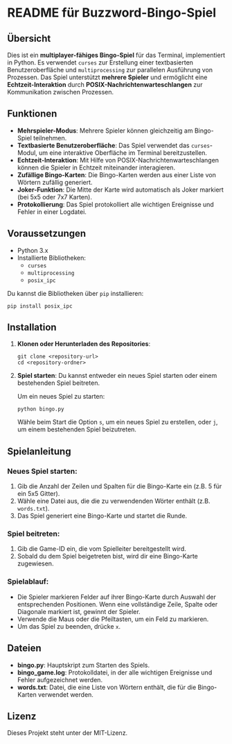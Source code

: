 # README für Buzzword-Bingo-Spiel

## Übersicht

Dies ist ein **multiplayer-fähiges Bingo-Spiel** für das Terminal, implementiert in Python. Es verwendet `curses` zur Erstellung einer textbasierten Benutzeroberfläche und `multiprocessing` zur parallelen Ausführung von Prozessen. Das Spiel unterstützt **mehrere Spieler** und ermöglicht eine **Echtzeit-Interaktion** durch **POSIX-Nachrichtenwarteschlangen** zur Kommunikation zwischen Prozessen.

## Funktionen

- **Mehrspieler-Modus**: Mehrere Spieler können gleichzeitig am Bingo-Spiel teilnehmen.
- **Textbasierte Benutzeroberfläche**: Das Spiel verwendet das `curses`-Modul, um eine interaktive Oberfläche im Terminal bereitzustellen.
- **Echtzeit-Interaktion**: Mit Hilfe von POSIX-Nachrichtenwarteschlangen können die Spieler in Echtzeit miteinander interagieren.
- **Zufällige Bingo-Karten**: Die Bingo-Karten werden aus einer Liste von Wörtern zufällig generiert.
- **Joker-Funktion**: Die Mitte der Karte wird automatisch als Joker markiert (bei 5x5 oder 7x7 Karten).
- **Protokollierung**: Das Spiel protokolliert alle wichtigen Ereignisse und Fehler in einer Logdatei.

## Voraussetzungen

- Python 3.x
- Installierte Bibliotheken: 
  - `curses`
  - `multiprocessing`
  - `posix_ipc`

Du kannst die Bibliotheken über `pip` installieren:
```
pip install posix_ipc
```

## Installation

1. **Klonen oder Herunterladen des Repositories**:
   ```
   git clone <repository-url>
   cd <repository-ordner>
   ```

2. **Spiel starten**:
   Du kannst entweder ein neues Spiel starten oder einem bestehenden Spiel beitreten.

   Um ein neues Spiel zu starten:
   ```
   python bingo.py
   ```

   Wähle beim Start die Option `s`, um ein neues Spiel zu erstellen, oder `j`, um einem bestehenden Spiel beizutreten.

## Spielanleitung

### Neues Spiel starten:

1. Gib die Anzahl der Zeilen und Spalten für die Bingo-Karte ein (z.B. 5 für ein 5x5 Gitter).
2. Wähle eine Datei aus, die die zu verwendenden Wörter enthält (z.B. `words.txt`).
3. Das Spiel generiert eine Bingo-Karte und startet die Runde.

### Spiel beitreten:

1. Gib die Game-ID ein, die vom Spielleiter bereitgestellt wird.
2. Sobald du dem Spiel beigetreten bist, wird dir eine Bingo-Karte zugewiesen.

### Spielablauf:

- Die Spieler markieren Felder auf ihrer Bingo-Karte durch Auswahl der entsprechenden Positionen. Wenn eine vollständige Zeile, Spalte oder Diagonale markiert ist, gewinnt der Spieler.
- Verwende die Maus oder die Pfeiltasten, um ein Feld zu markieren.
- Um das Spiel zu beenden, drücke `x`.

## Dateien

- **bingo.py**: Hauptskript zum Starten des Spiels.
- **bingo_game.log**: Protokolldatei, in der alle wichtigen Ereignisse und Fehler aufgezeichnet werden.
- **words.txt**: Datei, die eine Liste von Wörtern enthält, die für die Bingo-Karten verwendet werden.

## Lizenz

Dieses Projekt steht unter der MIT-Lizenz.
